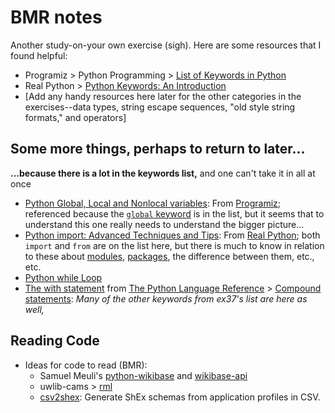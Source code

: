 # BMR notes
Another study-on-your own exercise (sigh). Here are some resources that I found helpful:
* Programiz > Python Programming > [List of Keywords in Python](https://www.programiz.com/python-programming/keyword-list)
* Real Python > [Python Keywords: An Introduction](https://realpython.com/python-keywords/)
* \[Add any handy resources here later for the other categories in the exercises--data types, string escape sequences, "old style string formats," and operators\]
## Some more things, perhaps to return to later...
**...because there is a lot in the keywords list,** and one can't take it in all at once
* [Python Global, Local and Nonlocal variables](https://www.programiz.com/python-programming/global-local-nonlocal-variables): From [Programiz](https://www.programiz.com/); referenced because the [`global` keyword](https://www.programiz.com/python-programming/global-keyword) is in the list, but it seems that to understand this one really needs to understand the bigger picture...
* [Python import: Advanced Techniques and Tips](https://realpython.com/python-import/): From [Real Python](https://realpython.com/); both `import` and `from` are on the list here, but there is much to know in relation to these about [modules](https://realpython.com/python-import/#modules), [packages](https://realpython.com/python-import/#packages), the difference between them, etc., etc.
* [Python while Loop](https://www.programiz.com/python-programming/while-loop)
* [The with statement](https://docs.python.org/3.6/reference/compound_stmts.html#the-with-statement) from [The Python Language Reference](https://docs.python.org/3.6/reference/index.html) > [Compound statements](https://docs.python.org/3.6/reference/compound_stmts.html#compound-statements): *Many of the other keywords from ex37's list are here as well,*
## Reading Code
* Ideas for code to read (BMR):
   * Samuel Meuli's [python-wikibase](https://github.com/samuelmeuli/python-wikibase) and [wikibase-api](https://github.com/samuelmeuli/wikibase-api)
   * uwlib-cams > [rml](https://github.com/uwlib-cams/rml)
   * [csv2shex](https://github.com/tombaker/csv2shex): Generate ShEx schemas from application profiles in CSV.
